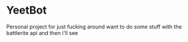 # YeetBot
Personal project for just fucking around want to do some stuff with the battlerite api and then i'll see
 
    
    
